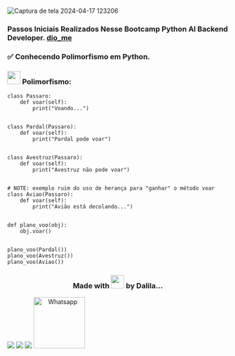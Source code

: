 ![Captura de tela 2024-04-17 123206](https://github.com/DalilaDeveloperMobile/Conhecendo-Linguagem-Python/assets/29806802/83eba503-c094-4431-b85f-e7b4cc9d92de)
### Passos Iniciais Realizados Nesse Bootcamp Python AI Backend Developer. [dio_me](https://www.dio.me/)
### ✅ Conhecendo Polimorfismo em Python.

### <img src="https://gifs.eco.br/wp-content/uploads/2021/06/gifs-de-coracao-7.gif" width="30px"> Polimorfismo:
```
class Passaro:
    def voar(self):
        print("Voando...")


class Pardal(Passaro):
    def voar(self):
        print("Pardal pode voar")


class Avestruz(Passaro):
    def voar(self):
        print("Avestruz não pode voar")


# NOTE: exemplo ruim do uso de herança para "ganhar" o método voar
class Aviao(Passaro):
    def voar(self):
        print("Avião está decolando...")


def plano_voo(obj):
    obj.voar()


plano_voo(Pardal())
plano_voo(Avestruz())
plano_voo(Aviao())
```
<h3 align="center"> Made with <img src="https://gifs.eco.br/wp-content/uploads/2021/06/gifs-de-coracao-7.gif" width="30px"> by Dalila...</h3>
<div align="center"  style="display: inline-block">
  <a href="https://www.linkedin.com/in/dalila-cust%C3%B3dio-046076181/" target="_blank"><img src="https://img.shields.io/badge/-LinkedIn-%230077B5?style=for-the-badge&logo=linkedin&logoColor=white" target="_blank"></a> 
  <a href = "mailto:dalila.dalila70@gmail.com"><img src="https://img.shields.io/badge/Gmail-D14836?style=for-the-badge&logo=gmail&logoColor=white" target="_blank"></a>
  <a href="https://instagram.com/dalila.dalila70" target="_blank"><img src="https://img.shields.io/badge/-Instagram-%23E4405F?style=for-the-badge&logo=instagram&logoColor=white" target="_blank"></a>
  <a target="_blank" href="https://api.whatsapp.com/send?phone=5588997138541"><img  alt="Whatsapp" width="117px" src="https://img.shields.io/badge/WhatsApp-25D366?style=for-the-badge&logo=whatsapp&logoColor=white"/></a> 
</div>

